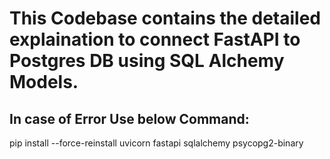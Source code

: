# This Codebase contains the detailed explaination to connect FastAPI to Postgres DB using SQL Alchemy Models.


## In case of Error Use below Command:
  pip install --force-reinstall uvicorn fastapi sqlalchemy psycopg2-binary
